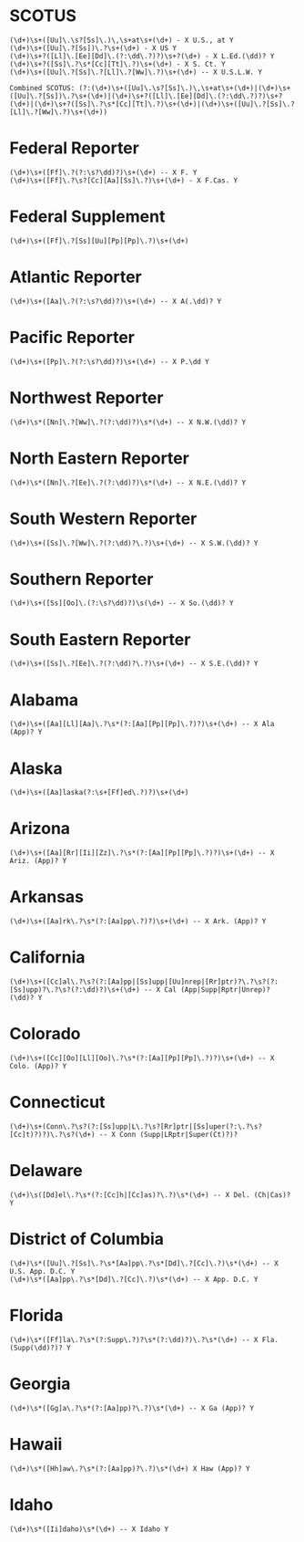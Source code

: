 # SCOTUS
    (\d+)\s+([Uu]\.\s?[Ss]\.)\,\s+at\s+(\d+) - X U.S., at Y
    (\d+)\s+([Uu]\.?[Ss])\.?\s+(\d+) - X US Y
    (\d+)\s+?([Ll]\.[Ee][Dd]\.(?:\dd\.?)?)\s+?(\d+) - X L.Ed.(\dd)? Y
    (\d+)\s+?([Ss]\.?\s*[Cc][Tt]\.?)\s+(\d+) - X S. Ct. Y
    (\d+)\s+([Uu]\.?[Ss]\.?[Ll]\.?[Ww]\.?)\s+(\d+) -- X U.S.L.W. Y

    Combined SCOTUS: (?:(\d+)\s+([Uu]\.\s?[Ss]\.)\,\s+at\s+(\d+)|(\d+)\s+([Uu]\.?[Ss])\.?\s+(\d+)|(\d+)\s+?([Ll]\.[Ee][Dd]\.(?:\dd\.?)?)\s+?(\d+)|(\d+)\s+?([Ss]\.?\s*[Cc][Tt]\.?)\s+(\d+)|(\d+)\s+([Uu]\.?[Ss]\.?[Ll]\.?[Ww]\.?)\s+(\d+))

# Federal Reporter
    (\d+)\s+([Ff]\.?(?:\s?\dd)?)\s+(\d+) -- X F. Y
    (\d+)\s+([Ff]\.?\s?[Cc][Aa][Ss]\.?)\s+(\d+) - X F.Cas. Y

# Federal Supplement
    (\d+)\s+([Ff]\.?[Ss][Uu][Pp][Pp]\.?)\s+(\d+)

# Atlantic Reporter
    (\d+)\s+([Aa]\.?(?:\s?\dd)?)\s+(\d+) -- X A(.\dd)? Y

# Pacific Reporter
    (\d+)\s+([Pp]\.?(?:\s?\dd)?)\s+(\d+) -- X P.\dd Y

# Northwest Reporter
    (\d+)\s*([Nn]\.?[Ww]\.?(?:\dd)?)\s*(\d+) -- X N.W.(\dd)? Y

# North Eastern Reporter
    (\d+)\s*([Nn]\.?[Ee]\.?(?:\dd)?)\s*(\d+) -- X N.E.(\dd)? Y

# South Western Reporter
    (\d+)\s+([Ss]\.?[Ww]\.?(?:\dd)?\.?)\s+(\d+) -- X S.W.(\dd)? Y

# Southern Reporter
    (\d+)\s+([Ss][Oo]\.(?:\s?\dd)?)\s(\d+) -- X So.(\dd)? Y

# South Eastern Reporter
    (\d+)\s+([Ss]\.?[Ee]\.?(?:\dd)?\.?)\s+(\d+) -- X S.E.(\dd)? Y

# Alabama
    (\d+)\s+([Aa][Ll][Aa]\.?\s*(?:[Aa][Pp][Pp]\.?)?)\s+(\d+) -- X Ala (App)? Y

# Alaska
    (\d+)\s+([Aa]laska(?:\s+[Ff]ed\.?)?)\s+(\d+)

# Arizona
    (\d+)\s+([Aa][Rr][Ii][Zz]\.?\s*(?:[Aa][Pp][Pp]\.?)?)\s+(\d+) -- X Ariz. (App)? Y

# Arkansas
    (\d+)\s+([Aa]rk\.?\s*(?:[Aa]pp\.?)?)\s+(\d+) -- X Ark. (App)? Y

# California
    (\d+)\s+([Cc]al\.?\s?(?:[Aa]pp|[Ss]upp|[Uu]nrep|[Rr]ptr)?\.?\s?(?:[Ss]upp)?\.?\s?(?:\dd)?)\s+(\d+) -- X Cal (App|Supp|Rptr|Unrep)? (\dd)? Y

# Colorado
    (\d+)\s+([Cc][Oo][Ll][Oo]\.?\s*(?:[Aa][Pp][Pp]\.?)?)\s+(\d+) -- X Colo. (App)? Y

# Connecticut
    (\d+)\s+(Conn\.?\s?(?:[Ss]upp|L\.?\s?[Rr]ptr|[Ss]uper(?:\.?\s?[Cc]t)?)?)\.?\s?(\d+) -- X Conn (Supp|LRptr|Super(Ct)?)?

# Delaware
    (\d+)\s([Dd]el\.?\s*(?:[Cc]h|[Cc]as)?\.?)\s*(\d+) -- X Del. (Ch|Cas)? Y

# District of Columbia
    (\d+)\s*([Uu]\.?[Ss]\.?\s*[Aa]pp\.?\s*[Dd]\.?[Cc]\.?)\s*(\d+) -- X U.S. App. D.C. Y
    (\d+)\s*([Aa]pp\.?\s*[Dd]\.?[Cc]\.?)\s*(\d+) -- X App. D.C. Y

# Florida
    (\d+)\s*([Ff]la\.?\s*(?:Supp\.?)?\s*(?:\dd)?)\.?\s*(\d+) -- X Fla. (Supp(\dd)?)? Y 

# Georgia
    (\d+)\s*([Gg]a\.?\s*(?:[Aa]pp)?\.?)\s*(\d+) -- X Ga (App)? Y

# Hawaii
    (\d+)\s*([Hh]aw\.?\s*(?:[Aa]pp)?\.?)\s*(\d+) X Haw (App)? Y

# Idaho
    (\d+)\s*([Ii]daho)\s*(\d+) -- X Idaho Y